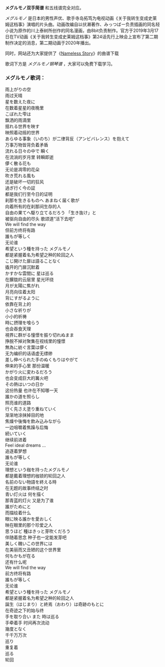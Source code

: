 

**メグルモノ双手简谱** 和五线谱完全对应。

_メグルモノ_
是日本的男性声优、歌手寺岛拓笃为电视动画《关于我转生变成史莱姆这档事》演唱的片头曲。动画改编自以伏濑著作、みっつばー负责插画的同名轻小说为原作的川上泰树所创作的同名漫画，由8bit负责制作。官方于2019年3月17日在TV动画《关于我转生变成史莱姆这档事》第24话先行上映会上宣布了第二期制作决定的消息，第二期动画于2020年播出。

同时，网站还为大家提供了《[Nameless Story](Music-9886-Nameless-Story-关于我转生变成史莱姆这档事OP.html
"Nameless Story")》的曲谱下载

歌词下方是 _メグルモノ钢琴谱_ ，大家可以免费下载学习。

### メグルモノ歌词：

雨上がりの空  
雨过天晴  
星を数えた夜に  
在数着星星的夜晚里  
こぼれた雫は  
飘洒的雨滴里  
揺れる世界を映す  
映照着动摇的世界  
あらゆる事象（いのち）が二律背反（アンビバレンス）を抱えて  
万事万物皆背负着矛盾  
流れる日々の中で 瞬く  
在流淌的岁月里 转瞬即逝  
儚く散る花も  
无论是凋零的花朵  
吹き荒れる風も  
还是破坏一切的狂风  
過ぎ行く今の証  
都是我们行至今日的证明  
刹那を生きるものへ あまねく届く歌が  
向着所有的在刹那间生存的人  
自由の果てへ駆り立てるだろう 「生き抜け」と  
被驱向自由的尽头 歌颂道“活下去吧”  
We will find the way  
但前方终将有路  
誰もが等しく  
无论谁  
希望という種を持った メグルモノ  
都是紧握着名为希望之种的轮回之人  
こじ開けた扉は語ることなく  
撬开的门扉沉默着  
かすかな雲間に 星は巡る  
在朦胧的云层里 星光环绕  
月が太陽に焦がれ  
月亮向往着太阳  
背にすがるように  
依靠在背上的  
小さな祈りが  
小小的祈祷  
時に摂理を喰らう  
也会吞食天理  
視界に群がる憧憬を振り切れぬまま  
挣脱不掉对聚集在视线里的憧憬  
無為に紡ぐ言葉は儚く  
无为编织的话语虚无缥缈  
差し伸べられた手のぬくもりはやがて  
伸来的手心里 那份温暖  
かがり火に変わるだろう  
也会变成巨大的篝火吧  
その熱はいつの日か  
这份热量 也许在不知哪一天  
誰かの道を照らし  
照亮谁的道路  
行く先さえ塗り重ねていく  
渐渐地涂抹掉目的地  
焦燥や後悔を飲み込みながら  
一边咀嚼着焦躁与后悔  
続いていく  
继续前进着  
Feel ideal dreams …  
追逐着梦想  
誰もが等しく  
无论谁  
理想という枷を持ったメグルモノ  
都是戴着理想的枷锁的轮回之人  
名前のない物語を終える時  
在无题的故事终结之时  
青い灯火は 何を描く  
那青蓝的灯火 又是为了谁  
誰がためにと  
而描绘着什么  
眼に映る誰かを愛おしく  
映在眼里的那个珍爱之人  
思うほど 種はきっと芽吹くだろう  
伴随着思念 种子也一定能发芽吧  
美しく醜いこの世界には  
在美丽而又丑陋的这个世界里  
何もかもが在る  
还有什么呢  
We will find the way  
前方终将有路  
誰もが等しく  
无论谁  
希望という種を持った メグルモノ  
都是紧握着名为希望之种的轮回之人  
誕生（はじまり）と終焉（おわり）は奇跡のもとに  
在奇迹之下的始与终  
手を取り合い また 時は巡る  
手牵着手 时间再次流动  
幾度となく  
千千万万次  
巡り  
重复着  
巡る  
轮回

